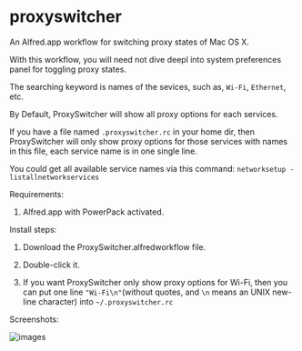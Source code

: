 proxyswitcher
=============

An Alfred.app workflow for switching proxy states of Mac OS X.

With this workflow, you will need not dive deepl into system preferences panel for toggling proxy states.

The searching keyword is names of the sevices, such as, `Wi-Fi`, `Ethernet`, etc.

By Default, ProxySwitcher will show all proxy options for each services. 

If you have a file named `.proxyswitcher.rc` in your home dir, then ProxySwitcher will only show proxy options for those services with names in this file, each service name is in one single line.

 You could get all available service names via this command:  `networksetup -listallnetworkservices`
 
 
 Requirements:
 
 1. Alfred.app with PowerPack activated.
 
 Install steps:
 
 1. Download the ProxySwitcher.alfredworkflow file.
 
 2. Double-click it.
 
 3. If you want ProxySwitcher only show proxy options for Wi-Fi, then you can put one line `"Wi-Fi\n"`(without quotes, and `\n` means an UNIX new-line character) into `~/.proxyswitcher.rc`

 Screenshots:
 
 ![images](https://github.com/lululau/proxyswitcher/raw/master/screenshot.png)
